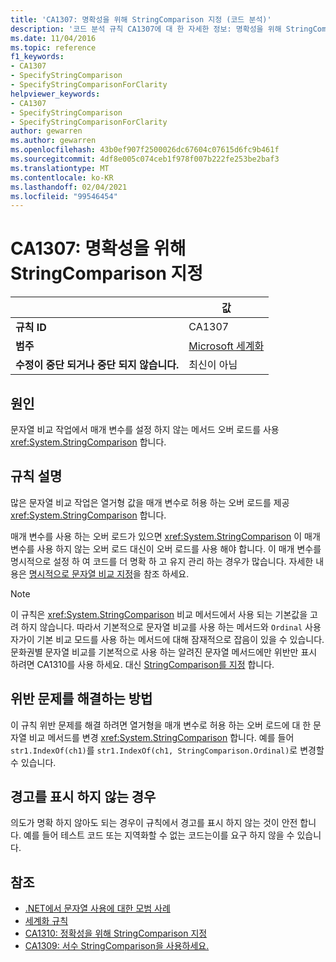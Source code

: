 ```yaml
---
title: 'CA1307: 명확성을 위해 StringComparison 지정 (코드 분석)'
description: '코드 분석 규칙 CA1307에 대 한 자세한 정보: 명확성을 위해 StringComparison 지정'
ms.date: 11/04/2016
ms.topic: reference
f1_keywords:
- CA1307
- SpecifyStringComparison
- SpecifyStringComparisonForClarity
helpviewer_keywords:
- CA1307
- SpecifyStringComparison
- SpecifyStringComparisonForClarity
author: gewarren
ms.author: gewarren
ms.openlocfilehash: 43b0ef907f2500026dc67604c07615d6fc9b461f
ms.sourcegitcommit: 4df8e005c074ceb1f978f007b222fe253be2baf3
ms.translationtype: MT
ms.contentlocale: ko-KR
ms.lasthandoff: 02/04/2021
ms.locfileid: "99546454"
---
```

# <a name="ca1307-specify-stringcomparison-for-clarity"></a>CA1307: 명확성을 위해 StringComparison 지정

| | 값 |
|-|-|
| **규칙 ID** |CA1307|
| **범주** |[Microsoft 세계화](globalization-warnings.md)|
| **수정이 중단 되거나 중단 되지 않습니다.** |최신이 아님|

## <a name="cause"></a>원인

문자열 비교 작업에서 매개 변수를 설정 하지 않는 메서드 오버 로드를 사용 <xref:System.StringComparison> 합니다.

## <a name="rule-description"></a>규칙 설명

많은 문자열 비교 작업은 열거형 값을 매개 변수로 허용 하는 오버 로드를 제공 <xref:System.StringComparison> 합니다.

매개 변수를 사용 하는 오버 로드가 있으면 <xref:System.StringComparison> 이 매개 변수를 사용 하지 않는 오버 로드 대신이 오버 로드를 사용 해야 합니다. 이 매개 변수를 명시적으로 설정 하 여 코드를 더 명확 하 고 유지 관리 하는 경우가 많습니다. 자세한 내용은 [명시적으로 문자열 비교 지정](../../../standard/base-types/best-practices-strings.md#specifying-string-comparisons-explicitly)을 참조 하세요.

> [!NOTE]
> 이 규칙은 <xref:System.StringComparison> 비교 메서드에서 사용 되는 기본값을 고려 하지 않습니다. 따라서 기본적으로 문자열 비교를 사용 하는 메서드와 `Ordinal` 사용자가이 기본 비교 모드를 사용 하는 메서드에 대해 잠재적으로 잡음이 있을 수 있습니다.
> 문화권별 문자열 비교를 기본적으로 사용 하는 알려진 문자열 메서드에만 위반만 표시 하려면 CA1310를 사용 하세요. 대신 [StringComparison를 지정](ca1310.md) 합니다.

## <a name="how-to-fix-violations"></a>위반 문제를 해결하는 방법

이 규칙 위반 문제를 해결 하려면 열거형을 매개 변수로 허용 하는 오버 로드에 대 한 문자열 비교 메서드를 변경 <xref:System.StringComparison> 합니다. 예를 들어 `str1.IndexOf(ch1)`를 `str1.IndexOf(ch1, StringComparison.Ordinal)`로 변경할 수 있습니다.

## <a name="when-to-suppress-warnings"></a>경고를 표시 하지 않는 경우

의도가 명확 하지 않아도 되는 경우이 규칙에서 경고를 표시 하지 않는 것이 안전 합니다. 예를 들어 테스트 코드 또는 지역화할 수 없는 코드는이를 요구 하지 않을 수 있습니다.

## <a name="see-also"></a>참조

- [.NET에서 문자열 사용에 대한 모범 사례](../../../standard/base-types/best-practices-strings.md)
- [세계화 규칙](globalization-warnings.md)
- [CA1310: 정확성을 위해 StringComparison 지정](ca1310.md)
- [CA1309: 서수 StringComparison을 사용하세요.](ca1309.md)
